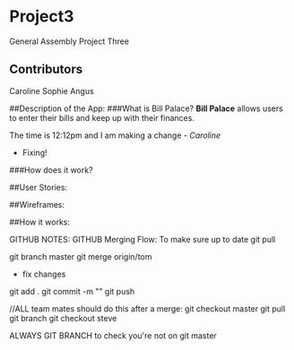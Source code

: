 # Project3
General Assembly Project Three

## Contributors
Caroline
Sophie
Angus 

##Description of the App:
###What is Bill Palace?
**Bill Palace** allows users to enter their bills and keep up with their finances.

The time is 12:12pm and I am making a change - _Caroline_
- Fixing!


###How does it work?

##User Stories:

##Wireframes:

##How it works:

GITHUB NOTES:
GITHUB Merging Flow:
To make sure up to date
git pull

git branch master
git merge origin/tom

- fix changes

git add . 
git commit -m ""
git push 


//ALL team mates should do this after a merge:
git checkout master
git pull
git branch
git checkout steve

ALWAYS GIT BRANCH to check you're not on git master

